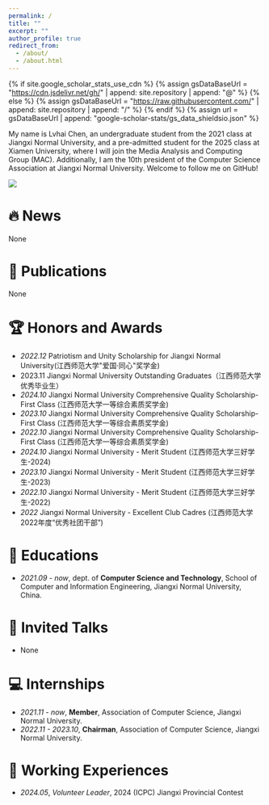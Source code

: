 ```yaml
---
permalink: /
title: ""
excerpt: ""
author_profile: true
redirect_from: 
  - /about/
  - /about.html
---
```


{% if site.google_scholar_stats_use_cdn %}
{% assign gsDataBaseUrl = "https://cdn.jsdelivr.net/gh/" | append: site.repository | append: "@" %}
{% else %}
{% assign gsDataBaseUrl = "https://raw.githubusercontent.com/" | append: site.repository | append: "/" %}
{% endif %}
{% assign url = gsDataBaseUrl | append: "google-scholar-stats/gs_data_shieldsio.json" %}

<span class='anchor' id='about-me'></span>

My name is Lvhai Chen, an undergraduate student from the 2021 class at Jiangxi Normal University, and a pre-admitted student for the 2025 class at Xiamen University, where I will join the Media Analysis and Computing Group (MAC). Additionally, I am the 10th president of the Computer Science Association at Jiangxi Normal University. Welcome to follow me on GitHub!

 <a href='https://scholar.google.com/citations?user=DhtAFkwAAAAJ'><img src="https://img.shields.io/endpoint?url={{ url | url_encode }}&logo=Google%20Scholar&labelColor=f6f6f6&color=9cf&style=flat&label=citations"></a>


# 🔥 News
None

# 📝 Publications 

None

# 🏆 Honors and Awards
- *2022.12*  Patriotism and Unity Scholarship for Jiangxi Normal University(江西师范大学"爱国·同心"奖学金)
- 2023.11  Jiangxi Normal University Outstanding Graduates（江西师范大学优秀毕业生）
- *2024.10*  Jiangxi Normal University Comprehensive Quality Scholarship- First Class (江西师范大学一等综合素质奖学金)
- *2023.10*  Jiangxi Normal University Comprehensive Quality Scholarship- First Class (江西师范大学一等综合素质奖学金)
- *2022.10*  Jiangxi Normal University Comprehensive Quality Scholarship- First Class (江西师范大学一等综合素质奖学金)
- *2024.10*  Jiangxi Normal University - Merit Student (江西师范大学三好学生-2024)
- *2023.10*  Jiangxi Normal University - Merit Student (江西师范大学三好学生-2023)
- *2022.10*  Jiangxi Normal University - Merit Student (江西师范大学三好学生-2022)
- *2022*  Jiangxi Normal University - Excellent Club Cadres (江西师范大学2022年度“优秀社团干部”)


# 📖 Educations
- *2021.09 - now*, dept. of **Computer Science and Technology**, School of Computer and Information Engineering, Jiangxi Normal University, China. 

# 💬 Invited Talks
- None

# 💻 Internships
- *2021.11 - now*, **Member**, Association of Computer Science, Jiangxi Normal University.
- *2022.11 - 2023.10*, **Chairman**, Association of Computer Science, Jiangxi Normal University.

# 📕 Working Experiences

- *2024.05*, *Volunteer Leader*, 2024 (ICPC) Jiangxi Provincial Contest
